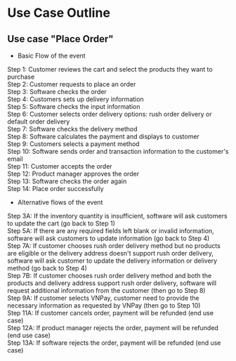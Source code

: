 # Use Case Outline

## Use case "Place Order"
- Basic Flow of the event

Step 1: Customer reviews the cart and select the products they want to purchase <br />
Step 2: Customer requests to place an order <br />
Step 3: Software checks the order <br />
Step 4: Customers sets up delivery information  <br />
Step 5: Software checks the input information  <br />
Step 6: Customer selects order delivery options: rush order delivery or default order delivery <br />
Step 7: Software checks the delivery method <br />
Step 8: Software calculates the payment and displays to customer <br />
Step 9: Customers selects a payment method <br />
Step 10: Software sends order and transaction information to the customer's email <br />
Step 11: Customer accepts the order  <br />
Step 12: Product manager approves the order <br />
Step 13: Software checks the order again <br />
Step 14: Place order successfully <br />

- Alternative flows of the event

Step 3A: If the inventory quantity is insufficient, software will ask customers to update the cart (go back to Step 1) <br />
Step 5A: If there are any required fields left blank or invalid information, software will ask customers to update information (go back to Step 4) <br />
Step 7A: If customer chooses rush order delivery method but no products are eligible or the delivery address doesn't support rush order delivery, software will ask customer to update the delivery information or delivery method (go back to Step 4) <br />
Step 7B: If customer chooses rush order delivery method and both the products and delivery address support rush order delivery, software will request additional information from the customer (then go to Step 8) <br />
Step 9A: If customer selects VNPay, customer need to provide the necessary information as requested by VNPay (then go to Step 10) <br />
Step 11A: If customer cancels order, payment will be refunded (end use case) <br />
Step 12A: If product manager rejects the order, payment will be refunded (end use case) <br />
Step 13A: If software rejects the order, payment will be refunded (end use case) <br />
